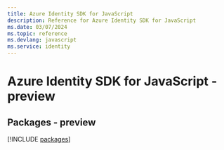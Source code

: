 ```yaml
---
title: Azure Identity SDK for JavaScript
description: Reference for Azure Identity SDK for JavaScript
ms.date: 03/07/2024
ms.topic: reference
ms.devlang: javascript
ms.service: identity
---
```

# Azure Identity SDK for JavaScript - preview
## Packages - preview
[!INCLUDE [packages](identity-index.md)]